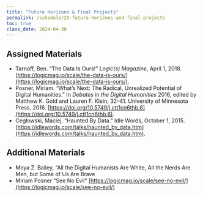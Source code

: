 ```yaml
---
title: "Future Horizons & Final Projects"
permalink: /schedule/29-future-horizons-and-final-projects
toc: true
class_date: 2024-04-30
---
```


## Assigned Materials

- Tarnoff, Ben. “The Data Is Ours!” *Logic(s) Magazine*, April 1, 2018. [https://logicmag.io/scale/the-data-is-ours/](https://logicmag.io/scale/the-data-is-ours/).
- Posner, Miriam. “What’s Next: The Radical, Unrealized Potential of Digital Humanities.” In *Debates in the Digital Humanities* 2016, edited by Matthew K. Gold and Lauren F. Klein, 32–41. University of Minnesota Press, 2016. [https://doi.org/10.5749/j.ctt1cn6thb.6](https://doi.org/10.5749/j.ctt1cn6thb.6).
- Cegłowski, Maciej. “Haunted By Data.” Idle Words, October 1, 2015. [https://idlewords.com/talks/haunted_by_data.htm](https://idlewords.com/talks/haunted_by_data.htm).

## Additional Materials

- Moya Z. Bailey, “All the Digital Humanists Are White, All the Nerds Are Men, but Some of Us Are Brave
- Miriam Posner "See No Evil" [https://logicmag.io/scale/see-no-evil/](https://logicmag.io/scale/see-no-evil/)